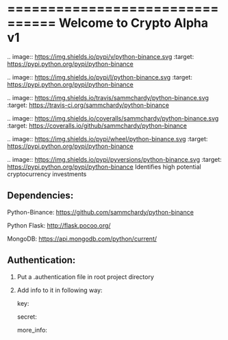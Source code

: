 ================================
Welcome to Crypto Alpha v1
================================

.. image:: https://img.shields.io/pypi/v/python-binance.svg
    :target: https://pypi.python.org/pypi/python-binance

.. image:: https://img.shields.io/pypi/l/python-binance.svg
    :target: https://pypi.python.org/pypi/python-binance

.. image:: https://img.shields.io/travis/sammchardy/python-binance.svg
    :target: https://travis-ci.org/sammchardy/python-binance

.. image:: https://img.shields.io/coveralls/sammchardy/python-binance.svg
    :target: https://coveralls.io/github/sammchardy/python-binance

.. image:: https://img.shields.io/pypi/wheel/python-binance.svg
    :target: https://pypi.python.org/pypi/python-binance

.. image:: https://img.shields.io/pypi/pyversions/python-binance.svg
    :target: https://pypi.python.org/pypi/python-binance
Identifies high potential cryptocurrency investments

Dependencies:
-------------

Python-Binance: 
https://github.com/sammchardy/python-binance

Python Flask:
http://flask.pocoo.org/

MongoDB:
https://api.mongodb.com/python/current/

Authentication:
---------------

1. Put a .authentication file in root project directory
2. Add info to it in following way:

	key: <your key here>
	
	secret: <your secret here>
	
	more_info: <more additional optional info here>
